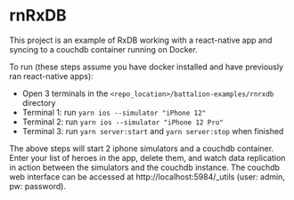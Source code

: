 # rnRxDB

This project is an example of RxDB working with a react-native app and syncing to a couchdb container running on Docker.

To run (these steps assume you have docker installed and have previously ran react-native apps):
- Open 3 terminals in the `<repo_location>/battalion-examples/rnrxdb` directory
- Terminal 1: run `yarn ios --simulator "iPhone 12"`
- Terminal 2: run `yarn ios --simulator "iPhone 12 Pro"`
- Terminal 3: run `yarn server:start` and `yarn server:stop` when finished

The above steps will start 2 iphone simulators and a couchdb container. Enter your list of heroes in the app, delete them, and watch data replication in action between the simulators and the couchdb instance. The couchdb web interface can be accessed at http://localhost:5984/_utils (user: admin, pw: password). 
